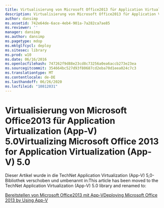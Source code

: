 ```yaml
---
title: Virtualisierung von Microsoft Office2013 für Application Virtualization (App-V) 5.0
description: Virtualisierung von Microsoft Office2013 für Application Virtualization (App-V) 5.0
author: dansimp
ms.assetid: 742e64de-6ace-4eb4-901a-7a282ca7ae85
ms.reviewer: ''
manager: dansimp
ms.author: dansimp
ms.pagetype: mdop
ms.mktglfcycl: deploy
ms.sitesec: library
ms.prod: w10
ms.date: 06/16/2016
ms.openlocfilehash: 747262f9d88e23cd8c73256a0ea6accb273e23ea
ms.sourcegitcommit: 354664bc527d93f80687cd2eba70d1eea024c7c3
ms.translationtype: MT
ms.contentlocale: de-DE
ms.lasthandoff: 06/26/2020
ms.locfileid: "10812031"
---
```

# <span data-ttu-id="ebab5-103">Virtualisierung von Microsoft Office2013 für Application Virtualization (App-V) 5.0</span><span class="sxs-lookup"><span data-stu-id="ebab5-103">Virtualizing Microsoft Office 2013 for Application Virtualization (App-V) 5.0</span></span>


<span data-ttu-id="ebab5-104">Dieser Artikel wurde in die TechNet Application Virtualization (App-V) 5,0-Bibliothek verschoben und umbenannt in:</span><span class="sxs-lookup"><span data-stu-id="ebab5-104">This article has been moved to the TechNet Application Virtualization (App-V) 5.0 library and renamed to:</span></span>

[<span data-ttu-id="ebab5-105">Bereitstellen von Microsoft Office2013 mit App-V</span><span class="sxs-lookup"><span data-stu-id="ebab5-105">Deploying Microsoft Office 2013 by Using App-V</span></span>](../appv-v5/deploying-microsoft-office-2013-by-using-app-v.md)

 

 





